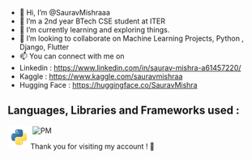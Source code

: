 - 👋 Hi, I’m @SauravMishraaa
- 👀 I’m a 2nd year BTech CSE student at ITER 
- 🌱 I’m currently learning and exploring things.
- 💞️ I’m looking to collaborate on Machine Learning Projects, Python , Django, Flutter
- 📫 You can connect with me on 
- Linkedin : https://www.linkedin.com/in/saurav-mishra-a61457220/
- Kaggle :  https://www.kaggle.com/sauravmishraa
- Hugging Face : https://huggingface.co/SauravMishra

## Languages, Libraries and Frameworks used :
<img align="left" alt="Python3" width="45px" src="https://raw.githubusercontent.com/github/explore/80688e429a7d4ef2fca1e82350fe8e3517d3494d/topics/python/python.png" />

<p>&nbsp;<img align="center" src="https://github-readme-stats.vercel.app/api?username=SauravMishraaa&show_icons=true" alt="PM" /></p>
<p align="center">

Thank you for visiting my account ! 🙏
<!---
SauravMishraaa/SauravMishraaa is a ✨ special ✨ repository because its `README.md` (this file) appears on your GitHub profile.
You can click the Preview link to take a look at your changes.
--->
